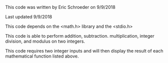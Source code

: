 This code was written by Eric Schroeder on 9/9/2018 

Last updated 9/9/2018

This code depends on the <math.h> library and the <stdio.h>

This code is able to perform addition, subtraction. multiplication, integer division, and modulus on two integers.

This code requires two integer inputs and will then display the result of each mathematical function listed above. 
